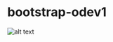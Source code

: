 # bootstrap-odev1
![alt text](https://lens.google.com/search?p=AcLkwR3Txt-vK9dzS7YazLlt9nLr2Y6ii6vmE9JGjTCc49rI75_mUnh9l2Bt3R4QwZdPV1CAOXWnEfV-HCNPAFAVCbcsIMKfsA7NxwdHDlvzwSLRfVfhUO41QJIvHV3xAxZNw62h-514XBpX6VKoPFQ_Nio2kQYmBdRuBFbStlG9Q685R7nz2objQCCqPqvVRMQMlhQ9D5PqfoDH5rABGL-hnjKGTMhO9SmQJFqody44pFAvO0mR_255-4U8potYFLQNK6Kd1llqpzrL_Wvy1C6g5p-ri1JKLcEF8IALoFh6lxes4W1TX5h1iyY19exjAnBTjfpmhYzcI9jF0nbhwOU3dJbBS18w-5uJ&ep=gisbubb&hl=tr&re=df&pli=1#lns=W251bGwsbnVsbCxudWxsLG51bGwsbnVsbCxudWxsLG51bGwsIkVrY0tKREF5TVdFeVlUaGtMVGt3TmpRdE5EUTFaUzA0WkdNM0xUWmlaakF5TnpZMVpUZGxPQklmY3pSNVVpMVlhRFF5U25OaFVVUjFWV2RKVkUxaWJEZEJPVE5FTTFOQ1p3PT0iXQ==)
